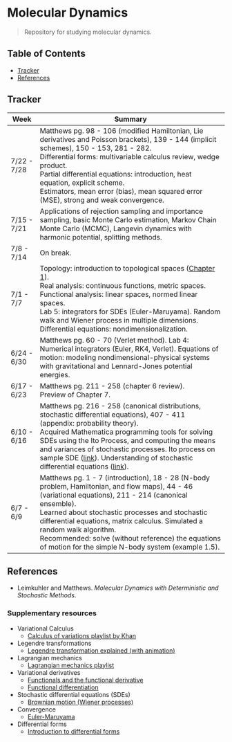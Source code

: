# Molecular Dynamics

> Repository for studying molecular dynamics.

## Table of Contents
- [Tracker](#tracker)
- [References](#references)

## Tracker

| Week | Summary |
| -- | -- |
| 7/22 - 7/28 | Matthews pg. 98 - 106 (modified Hamiltonian, Lie derivatives and Poisson brackets), 139 - 144 (implicit schemes), 150 - 153, 281 - 282.<br>Differential forms: multivariable calculus review, wedge product.<br>Partial differential equations: introduction, heat equation, explicit scheme.<br>Estimators, mean error (bias), mean squared error (MSE), strong and weak convergence. |
| 7/15 - 7/21 | Applications of rejection sampling and importance sampling, basic Monte Carlo estimation, Markov Chain Monte Carlo (MCMC), Langevin dynamics with harmonic potential, splitting methods. |
| 7/8 - 7/14 | On break. |
| 7/1 - 7/7 | Topology: introduction to topological spaces ([Chapter 1](http://mathonline.wikidot.com/topology)).<br>Real analysis: continuous functions, metric spaces.<br>Functional analysis: linear spaces, normed linear spaces.<br>Lab 5: integrators for SDEs (Euler-Maruyama). Random walk and Wiener process in multiple dimensions.<br>Differential equations: nondimensionalization. |
| 6/24 - 6/30 | Matthews pg. 60 - 70 (Verlet method). Lab 4: Numerical integrators (Euler, RK4, Verlet). Equations of motion: modeling nondimensional-physical systems with gravitational and Lennard-Jones potential energies. |
| 6/17 - 6/23 | Matthews pg. 211 - 258 (chapter 6 review).<br>Preview of Chapter 7. |
| 6/10 - 6/16 | Matthews pg. 216 - 258 (canonical distributions, stochastic differential equations), 407 - 411 (appendix: probability theory).<br>Acquired Mathematica programming tools for solving SDEs using the Ito Process, and computing the means and variances of stochastic processes. Ito process on sample SDE ([link](figures/ito-process-simulations.jpeg)). Understanding of stochastic differential equations ([link](documents/Understanding_SDEs.pdf)). |
| 6/7 - 6/9 | Matthews pg. 1 - 7 (introduction), 18 - 28 (N-body problem, Hamiltonian, and flow maps), 44 - 46 (variational equations), 211 - 214 (canonical ensemble).<br>Learned about stochastic processes and stochastic differential equations, matrix calculus. Simulated a random walk algorithm.<br>Recommended: solve (without reference) the equations of motion for the simple N-body system (example 1.5). |

## References
- Leimkuhler and Matthews. *Molecular Dynamics with Deterministic and Stochastic Methods*.

### Supplementary resources

- Variational Calculus
    - [Calculus of variations playlist by Khan](https://www.youtube.com/playlist?list=PLdgVBOaXkb9CD8igcUr9Fmn5WXLpE8ZE_)
- Legendre transformations
    - [Legendre transformation explained (with animation)](https://www.youtube.com/watch?v=vgLq90cOI_M)
- Lagrangian mechanics
    - [Lagrangian mechanics playlist](https://www.youtube.com/watch?v=4uJaKJASKnY&list=PLX2gX-ftPVXWK0GOFDi7FcmIMMhY_7fU9)
- Variational derivatives
    - [Functionals and the functional derivative](https://cds.cern.ch/record/1383342/files/978-3-642-14090-7_BookBackMatter.pdf)
    - [Functional differentiation](http://www.physics.usu.edu/Wheeler/QFT2016/Notes/QFT09FunctionalDerivatives.pdf)
- Stochastic differential equations (SDEs)
    - [Brownian motion (Wiener processes)](https://www.youtube.com/watch?v=BVYVeaPojY4)
- Convergence
    - [Euler-Maruyama](http://snovit.math.umu.se/~david/Des2010/em_basel.pdf)
- Differential forms
    - [Introduction to differential forms](https://www.math.purdue.edu/~dvb/preprints/diffforms.pdf)
